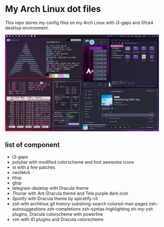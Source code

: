 # My Arch Linux dot files
This repo stores my config files on my Arch Linux with i3-gaps and Xfce4 desktop environment.

![Screenshot](./ScreenShot1.png)

## list of component 

- i3-gaps
- polybar with modified colorscheme and font awesome icons
- st with a few patches
- neofetch
- htop
- gtop
- telegram-desktop with Dracula theme
- Thunar with Ant-Dracula theme and Tela purple dark icon
- Spotify with Dracula theme by spicetify-cli
- zsh with archlinux git history-substring-search colored-man-pages zsh-autosuggestions zsh-completions zsh-syntax-highlighting oh-my-zsh plugins, Dracula colorscheme with powerline
- vim with 41 plugins and Dracula colorscheme 
